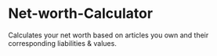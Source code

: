 # Net-worth-Calculator
 Calculates your net worth based on articles you own and their corresponding liabilities & values.
